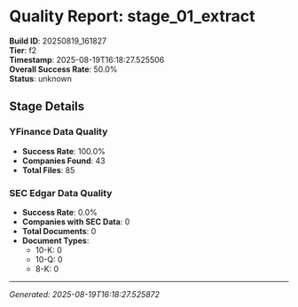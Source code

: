 # Quality Report: stage_01_extract

**Build ID**: 20250819_161827  
**Tier**: f2  
**Timestamp**: 2025-08-19T16:18:27.525506  
**Overall Success Rate**: 50.0%  
**Status**: unknown

## Stage Details

### YFinance Data Quality

- **Success Rate**: 100.0%
- **Companies Found**: 43
- **Total Files**: 85

### SEC Edgar Data Quality

- **Success Rate**: 0.0%
- **Companies with SEC Data**: 0
- **Total Documents**: 0
- **Document Types**:
  - 10-K: 0
  - 10-Q: 0
  - 8-K: 0

---
*Generated: 2025-08-19T16:18:27.525872*
